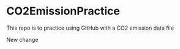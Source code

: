 # CO2EmissionPractice
 This repo is to practice using GitHub with a CO2 emission data file


New change
